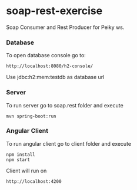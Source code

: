 # soap-rest-exercise
Soap Consumer and Rest Producer for Peiky ws.

### Database  

To open database console go to:
```
http://localhost:8080/h2-console/
```

Use jdbc:h2:mem:testdb as database url

### Server
To run server go to soap.rest folder and execute
```
mvn spring-boot:run
```

### Angular Client
To run angular client go to client folder and execute
```
npm install
npm start
```
Client will run on
```
http://localhost:4200
```
